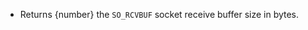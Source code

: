 <!-- YAML
added: v8.7.0
-->

* Returns {number} the `SO_RCVBUF` socket receive buffer size in bytes.

